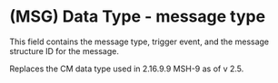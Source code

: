 # (MSG) Data Type - message type

This field contains the message type, trigger event, and the message structure ID for the message.

Replaces the CM data type used in 2.16.9.9 MSH-9 as of v 2.5.
